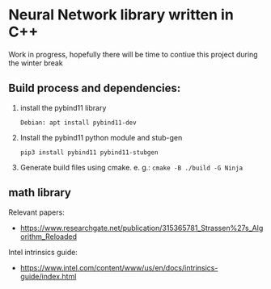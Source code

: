 # Neural Network library written in C++

Work in progress, hopefully there will be time to contiue this project during the winter break


## Build process and dependencies:

1. install the pybind11 library

    ``Debian: apt install pybind11-dev``


2. Install the pybind11 python module and stub-gen

    ``pip3 install pybind11 pybind11-stubgen``


3. Generate build files using cmake. e. g.:
    ``cmake -B ./build -G Ninja``


## math library

Relevant papers: 

- https://www.researchgate.net/publication/315365781_Strassen%27s_Algorithm_Reloaded

Intel intrinsics guide:

- https://www.intel.com/content/www/us/en/docs/intrinsics-guide/index.html